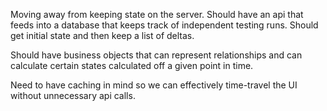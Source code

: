 Moving away from keeping state on the server. Should have an api that feeds into a database that keeps track of independent testing runs. Should get initial state and then keep a list of deltas.

Should have business objects that can represent relationships and can calculate certain states calculated off a given point in time.

Need to have caching in mind so we can effectively time-travel the UI without unnecessary api calls.

